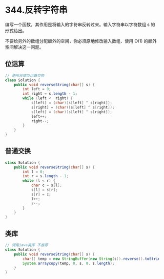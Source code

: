 # 344.反转字符串

编写一个函数，其作用是将输入的字符串反转过来。输入字符串以字符数组 s 的形式给出。

不要给另外的数组分配额外的空间，你必须原地修改输入数组、使用 O(1) 的额外空间解决这一问题。

## 位运算

```java
// 使用异或位运算交换
class Solution {
    public void reverseString(char[] s) {
        int left = 0;
        int right = s.length - 1;
        while (left <  right) {
            s[left] = (char)(s[left] ^ s[right]);
            s[right] = (char)(s[left] ^ s[right]);
            s[left] = (char)(s[left] ^ s[right]);
            left++;
            right--;
        }
    }
}
```

## 普通交换

```java
class Solution {
    public void reverseString(char[] s) {
        int l = 0;
        int r = s.length - 1;
        while (l < r) {
            char c = s[l];
            s[l] = s[r];
            s[r] = c;
            l++;
            r--;
        }
    }
}
```



## 类库

```java
// 调用java类库 不推荐
class Solution {
    public void reverseString(char[] s) {
        char[] temp = new StringBuffer(new String(s)).reverse().toString().toCharArray();
        System.arraycopy(temp, 0, s, 0, s.length);
    }
}
```

